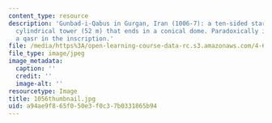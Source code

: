 ```yaml
---
content_type: resource
description: 'Gunbad-i-Qabus in Gurgan, Iran (1006-7): a ten-sided star plan, a high
  cylindrical tower (52 m) that ends in a conical dome. Paradoxically identified as
  a qasr in the inscription.'
file: /media/https%3A/open-learning-course-data-rc.s3.amazonaws.com/4-614-religious-architecture-and-islamic-cultures-fall-2002/a94ae9f865f050e3f0c37b0331865b94_1056thumbnail.jpg
file_type: image/jpeg
image_metadata:
  caption: ''
  credit: ''
  image-alt: ''
resourcetype: Image
title: 1056thumbnail.jpg
uid: a94ae9f8-65f0-50e3-f0c3-7b0331865b94
---
```

